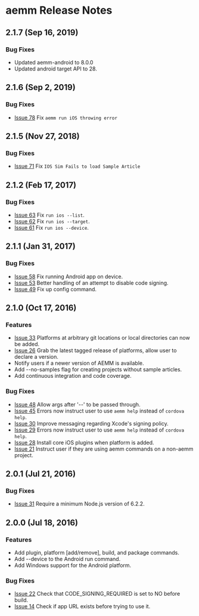 <!--
#
# Licensed to the Apache Software Foundation (ASF) under one
# or more contributor license agreements.  See the NOTICE file
# distributed with this work for additional information
# regarding copyright ownership.  The ASF licenses this file
# to you under the Apache License, Version 2.0 (the
# "License"); you may not use this file except in compliance
# with the License.  You may obtain a copy of the License at
#
# http://www.apache.org/licenses/LICENSE-2.0
#
# Unless required by applicable law or agreed to in writing,
# software distributed under the License is distributed on an
# "AS IS" BASIS, WITHOUT WARRANTIES OR CONDITIONS OF ANY
#  KIND, either express or implied.  See the License for the
# specific language governing permissions and limitations
# under the License.
#
-->
# aemm Release Notes

## 2.1.7 (Sep 16, 2019)

### Bug Fixes
* Updated aemm-android to 8.0.0
* Updated android target API to 28.


## 2.1.6 (Sep 2, 2019)

### Bug Fixes
* [Issue 78](https://github.com/adobe-marketing-cloud-mobile/aemmobile/issues/78) Fix `aemm run iOS throwing error `


## 2.1.5 (Nov 27, 2018)

### Bug Fixes
* [Issue 71](https://github.com/adobe-marketing-cloud-mobile/aemmobile/issues/71) Fix `IOS Sim Fails to load Sample Article `

## 2.1.2 (Feb 17, 2017)

### Bug Fixes
* [Issue 63](https://github.com/adobe-marketing-cloud-mobile/aemmobile/issues/63) Fix `run ios --list`.
* [Issue 62](https://github.com/adobe-marketing-cloud-mobile/aemmobile/issues/62) Fix `run ios --target`.
* [Issue 61](https://github.com/adobe-marketing-cloud-mobile/aemmobile/issues/61) Fix `run ios --device`.

## 2.1.1 (Jan 31, 2017)

### Bug Fixes
* [Issue 58](https://github.com/adobe-marketing-cloud-mobile/aemmobile/issues/58) Fix running Android app on device.
* [Issue 53](https://github.com/adobe-marketing-cloud-mobile/aemmobile/issues/53) Better handling of an attempt to disable code signing.
* [Issue 49](https://github.com/adobe-marketing-cloud-mobile/aemmobile/issues/49) Fix up config command.

## 2.1.0 (Oct 17, 2016)

### Features
* [Issue 33](https://github.com/adobe-marketing-cloud-mobile/aemmobile/issues/33) Platforms at arbitrary git locations or local directories can now be added.
* [Issue 26](https://github.com/adobe-marketing-cloud-mobile/aemmobile/issues/26) Grab the latest tagged release of platforms, allow user to declare a version.
* Notify users if a newer version of AEMM is available.
* Add --no-samples flag for creating projects without sample articles.
* Add continuous integration and code coverage.

### Bug Fixes
* [Issue 48](https://github.com/adobe-marketing-cloud-mobile/aemmobile/issues/48) Allow args after '--' to be passed through.
* [Issue 45](https://github.com/adobe-marketing-cloud-mobile/aemmobile/issues/45) Errors now instruct user to use `aemm help` instead of `cordova help`.
* [Issue 30](https://github.com/adobe-marketing-cloud-mobile/aemmobile/issues/30) Improve messaging regarding Xcode's signing policy.
* [Issue 29](https://github.com/adobe-marketing-cloud-mobile/aemmobile/issues/29) Errors now instruct user to use `aemm help` instead of `cordova help`.
* [Issue 28](https://github.com/adobe-marketing-cloud-mobile/aemmobile/issues/28) Install core iOS plugins when platform is added.
* [Issue 21](https://github.com/adobe-marketing-cloud-mobile/aemmobile/issues/21) Instruct user if they are using aemm commands on a non-aemm project.

## 2.0.1 (Jul 21, 2016)

### Bug Fixes
* [Issue 31](https://github.com/adobe-marketing-cloud-mobile/aemmobile/issues/31) Require a minimum Node.js version of 6.2.2.

## 2.0.0 (Jul 18, 2016)

### Features
* Add plugin, platform [add/remove], build, and package commands.
* Add --device to the Android run command.
* Add Windows support for the Android platform.

### Bug Fixes
* [Issue 22](https://github.com/adobe-marketing-cloud-mobile/aemmobile/issues/22) Check that CODE_SIGNING_REQUIRED is set to NO before build.
* [Issue 14](https://github.com/adobe-marketing-cloud-mobile/aemmobile/issues/14) Check if app URL exists before trying to use it.

